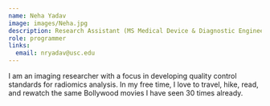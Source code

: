 ```yaml
---
name: Neha Yadav
image: images/Neha.jpg
description: Research Assistant (MS Medical Device & Diagnostic Engineering, 2024)
role: programmer
links:
  email: nryadav@usc.edu
---
```


I am an imaging researcher with a focus in developing quality control standards for radiomics analysis. In my free time, I love to travel, hike, read, and rewatch the same Bollywood movies I have seen 30 times already.